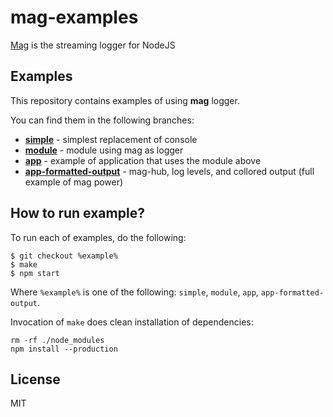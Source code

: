 # mag-examples

[Mag](https://github.com/mahnunchik/mag) is the streaming logger for NodeJS

## Examples

This repository contains examples of using **mag** logger.

You can find them in the following branches:

* **[simple](https://github.com/mahnunchik/mag-examples/tree/simple)** - simplest replacement of console
* **[module](https://github.com/mahnunchik/mag-examples/tree/module)** - module using mag as logger
* **[app](https://github.com/mahnunchik/mag-examples/tree/app)** - example of application that uses the module above
* **[app-formatted-output](https://github.com/mahnunchik/mag-examples/tree/app-formatted-output)** - mag-hub, log levels, and collored output (full example of mag power)

## How to run example?

To run each of examples, do the following:

```
$ git checkout %example%
$ make
$ npm start
```
Where `%example%` is one of the following: `simple`, `module`, `app`, `app-formatted-output`.

Invocation of `make` does clean installation of dependencies:
```
rm -rf ./node_modules
npm install --production
```

## License

MIT
